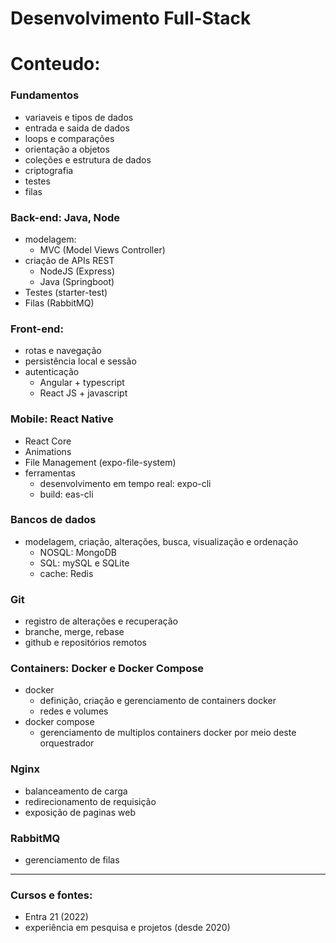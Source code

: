 # Desenvolvimento Full-Stack

# Conteudo:

### Fundamentos
- variaveis e tipos de dados
- entrada e saida de dados
- loops e comparações
- orientação a objetos
- coleções e estrutura de dados
- criptografia
- testes
- filas

### Back-end: Java, Node
- modelagem: 
  - MVC (Model Views Controller)
- criação de APIs REST 
  - NodeJS (Express)
  - Java (Springboot)
- Testes (starter-test)
- Filas (RabbitMQ)

### Front-end:
- rotas e navegação
- persistência local e sessão
- autenticação
  - Angular + typescript
  - React JS + javascript

### Mobile: React Native
- React Core
- Animations
- File Management (expo-file-system)
- ferramentas
  - desenvolvimento em tempo real: expo-cli
  - build: eas-cli

### Bancos de dados
- modelagem, criação, alterações, busca, visualização e ordenação
  - NOSQL: MongoDB
  - SQL: mySQL e SQLite
  - cache: Redis

### Git
- registro de alterações e recuperação
- branche, merge, rebase
- github e repositórios remotos

### Containers: Docker e Docker Compose
- docker
  - definição, criação e gerenciamento de containers docker
  - redes e volumes
- docker compose
  - gerenciamento de multiplos containers docker por meio deste orquestrador

### Nginx
- balanceamento de carga
- redirecionamento de requisição
- exposição de paginas web

### RabbitMQ
- gerenciamento de filas

---
### Cursos e fontes: 
- Entra 21 (2022)
- experiência em pesquisa e projetos (desde 2020)

